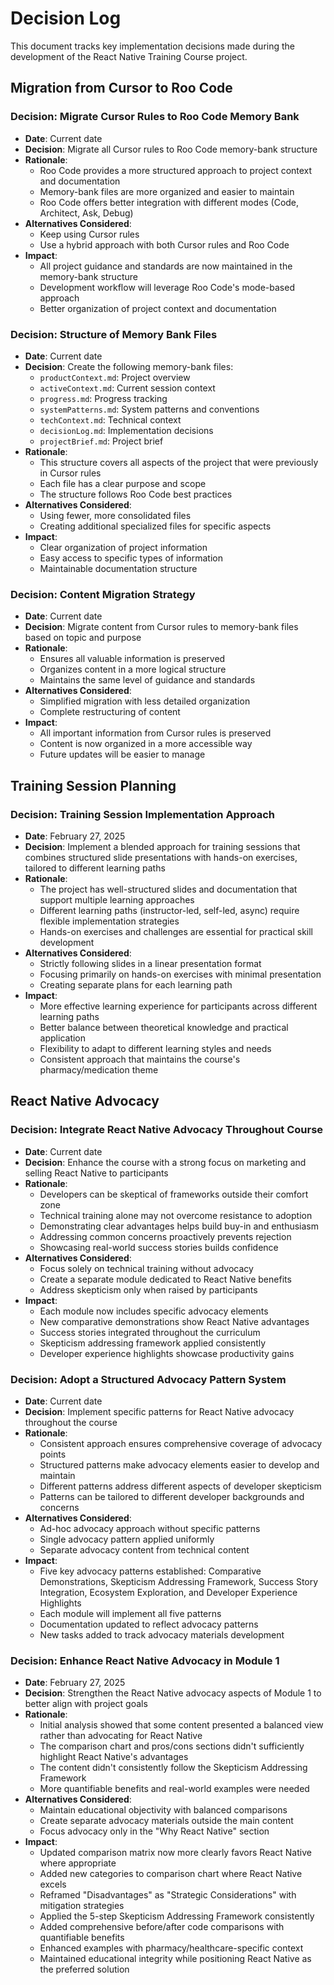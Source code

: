 # Decision Log

This document tracks key implementation decisions made during the development of the React Native Training Course project.

## Migration from Cursor to Roo Code

### Decision: Migrate Cursor Rules to Roo Code Memory Bank
- **Date**: Current date
- **Decision**: Migrate all Cursor rules to Roo Code memory-bank structure
- **Rationale**:
  - Roo Code provides a more structured approach to project context and documentation
  - Memory-bank files are more organized and easier to maintain
  - Roo Code offers better integration with different modes (Code, Architect, Ask, Debug)
- **Alternatives Considered**:
  - Keep using Cursor rules
  - Use a hybrid approach with both Cursor rules and Roo Code
- **Impact**:
  - All project guidance and standards are now maintained in the memory-bank structure
  - Development workflow will leverage Roo Code's mode-based approach
  - Better organization of project context and documentation

### Decision: Structure of Memory Bank Files
- **Date**: Current date
- **Decision**: Create the following memory-bank files:
  - `productContext.md`: Project overview
  - `activeContext.md`: Current session context
  - `progress.md`: Progress tracking
  - `systemPatterns.md`: System patterns and conventions
  - `techContext.md`: Technical context
  - `decisionLog.md`: Implementation decisions
  - `projectBrief.md`: Project brief
- **Rationale**:
  - This structure covers all aspects of the project that were previously in Cursor rules
  - Each file has a clear purpose and scope
  - The structure follows Roo Code best practices
- **Alternatives Considered**:
  - Using fewer, more consolidated files
  - Creating additional specialized files for specific aspects
- **Impact**:
  - Clear organization of project information
  - Easy access to specific types of information
  - Maintainable documentation structure

### Decision: Content Migration Strategy
- **Date**: Current date
- **Decision**: Migrate content from Cursor rules to memory-bank files based on topic and purpose
- **Rationale**:
  - Ensures all valuable information is preserved
  - Organizes content in a more logical structure
  - Maintains the same level of guidance and standards
- **Alternatives Considered**:
  - Simplified migration with less detailed organization
  - Complete restructuring of content
- **Impact**:
  - All important information from Cursor rules is preserved
  - Content is now organized in a more accessible way
  - Future updates will be easier to manage

## Training Session Planning

### Decision: Training Session Implementation Approach
- **Date**: February 27, 2025
- **Decision**: Implement a blended approach for training sessions that combines structured slide presentations with hands-on exercises, tailored to different learning paths
- **Rationale**:
  - The project has well-structured slides and documentation that support multiple learning approaches
  - Different learning paths (instructor-led, self-led, async) require flexible implementation strategies
  - Hands-on exercises and challenges are essential for practical skill development
- **Alternatives Considered**:
  - Strictly following slides in a linear presentation format
  - Focusing primarily on hands-on exercises with minimal presentation
  - Creating separate plans for each learning path
- **Impact**:
  - More effective learning experience for participants across different learning paths
  - Better balance between theoretical knowledge and practical application
  - Flexibility to adapt to different learning styles and needs
  - Consistent approach that maintains the course's pharmacy/medication theme

## React Native Advocacy

### Decision: Integrate React Native Advocacy Throughout Course
- **Date**: Current date
- **Decision**: Enhance the course with a strong focus on marketing and selling React Native to participants
- **Rationale**:
  - Developers can be skeptical of frameworks outside their comfort zone
  - Technical training alone may not overcome resistance to adoption
  - Demonstrating clear advantages helps build buy-in and enthusiasm
  - Addressing common concerns proactively prevents rejection
  - Showcasing real-world success stories builds confidence
- **Alternatives Considered**:
  - Focus solely on technical training without advocacy
  - Create a separate module dedicated to React Native benefits
  - Address skepticism only when raised by participants
- **Impact**:
  - Each module now includes specific advocacy elements
  - New comparative demonstrations show React Native advantages
  - Success stories integrated throughout the curriculum
  - Skepticism addressing framework applied consistently
  - Developer experience highlights showcase productivity gains

### Decision: Adopt a Structured Advocacy Pattern System
- **Date**: Current date
- **Decision**: Implement specific patterns for React Native advocacy throughout the course
- **Rationale**:
  - Consistent approach ensures comprehensive coverage of advocacy points
  - Structured patterns make advocacy elements easier to develop and maintain
  - Different patterns address different aspects of developer skepticism
  - Patterns can be tailored to different developer backgrounds and concerns
- **Alternatives Considered**:
  - Ad-hoc advocacy approach without specific patterns
  - Single advocacy pattern applied uniformly
  - Separate advocacy content from technical content
- **Impact**:
  - Five key advocacy patterns established: Comparative Demonstrations, Skepticism Addressing Framework, Success Story Integration, Ecosystem Exploration, and Developer Experience Highlights
  - Each module will implement all five patterns
  - Documentation updated to reflect advocacy patterns
  - New tasks added to track advocacy materials development

### Decision: Enhance React Native Advocacy in Module 1
- **Date**: February 27, 2025
- **Decision**: Strengthen the React Native advocacy aspects of Module 1 to better align with project goals
- **Rationale**:
  - Initial analysis showed that some content presented a balanced view rather than advocating for React Native
  - The comparison chart and pros/cons sections didn't sufficiently highlight React Native's advantages
  - The content didn't consistently follow the Skepticism Addressing Framework
  - More quantifiable benefits and real-world examples were needed
- **Alternatives Considered**:
  - Maintain educational objectivity with balanced comparisons
  - Create separate advocacy materials outside the main content
  - Focus advocacy only in the "Why React Native" section
- **Impact**:
  - Updated comparison matrix now more clearly favors React Native where appropriate
  - Added new categories to comparison chart where React Native excels
  - Reframed "Disadvantages" as "Strategic Considerations" with mitigation strategies
  - Applied the 5-step Skepticism Addressing Framework consistently
  - Added comprehensive before/after code comparisons with quantifiable benefits
  - Enhanced examples with pharmacy/healthcare-specific context
  - Maintained educational integrity while positioning React Native as the preferred solution
